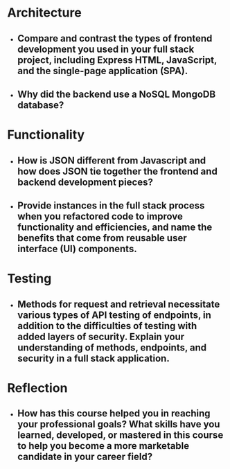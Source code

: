# Architecture
* ## Compare and contrast the types of frontend development you used in your full stack project, including Express HTML, JavaScript, and the single-page application (SPA).
* ## Why did the backend use a NoSQL MongoDB database?

# Functionality
* ## How is JSON different from Javascript and how does JSON tie together the frontend and backend development pieces?
* ## Provide instances in the full stack process when you refactored code to improve functionality and efficiencies, and name the benefits that come from reusable user interface (UI) components.

# Testing
* ## Methods for request and retrieval necessitate various types of API testing of endpoints, in addition to the difficulties of testing with added layers of security. Explain your understanding of methods, endpoints, and security in a full stack application.

# Reflection
* ## How has this course helped you in reaching your professional goals? What skills have you learned, developed, or mastered in this course to help you become a more marketable candidate in your career field?
